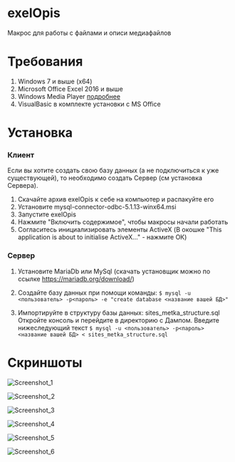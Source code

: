 # exelOpis
Макрос для работы с файлами и описи медиафайлов

# Требования
1. Windows 7 и выше (x64)
2. Microsoft Office Excel 2016 и выше
3. Windows Media Player [подробнее](https://support.microsoft.com/ru-ru/windows/%D0%BA%D0%B0%D0%BA-%D1%81%D0%BA%D0%B0%D1%87%D0%B0%D1%82%D1%8C-%D0%BF%D1%80%D0%BE%D0%B8%D0%B3%D1%80%D1%8B%D0%B2%D0%B0%D1%82%D0%B5%D0%BB%D1%8C-windows-media-81718e0d-cfce-25b1-aee3-94596b658287)
4.  VisualBasic в комплекте установки с MS Office

# Установка

### Клиент 
Если вы хотите создать свою базу данных (а не подключиться к уже существующей), то необходимо создать Cервер (см установка Сервера).
1. Скачайте архив exelOpis к себе на компьютер и распакуйте его
2. Установите mysql-connector-odbc-5.1.13-winx64.msi
3. Запустите exelOpis 
4. Нажмите "Включить содержимое", чтобы макросы начали работать
5. Согласитесь инициализировать элементы ActiveX (В окошке "This application is about to initialise ActiveX..."  - нажмите ОК)


### Сервер 
1. Установите MariaDb или MySql (скачать установщик можно по ссылке https://mariadb.org/download/)

2. Создайте базу данных при помощи команды:
`$ mysql -u <пользователь> -p<пароль> -e "create database <название вашей БД>" `

3. Импортируйте в структуру базы данных: sites_metka_structure.sql
Откройте консоль и перейдите в директорию с Дампом. 
Введите нижеследующий текст
`$ mysql -u <пользователь> -p<пароль> <название вашей БД> < sites_metka_structure.sql `

# Скриншоты
![Screenshot_1](https://user-images.githubusercontent.com/6277090/181240791-ab1b426b-6c85-4f2f-9494-dcaa615dcb08.jpg)

![Screenshot_2](https://user-images.githubusercontent.com/6277090/181240872-26883a12-cee1-46d2-95f4-ebb4c3cbe6d3.jpg)

![Screenshot_3](https://user-images.githubusercontent.com/6277090/181240885-bda33550-d6b1-4a65-a188-dcea0d0c67d8.jpg)

![Screenshot_4](https://user-images.githubusercontent.com/6277090/181240906-a0246971-f9aa-4a82-aa8a-21e3ff978296.jpg)

![Screenshot_5](https://user-images.githubusercontent.com/6277090/181240914-c71105a5-de90-40a1-9518-dccee4a18c7d.jpg)

![Screenshot_6](https://user-images.githubusercontent.com/6277090/181240932-dc77586c-0b13-4fe6-be4a-8d173fcc510f.jpg)
